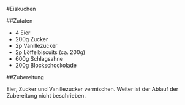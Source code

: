 #Eiskuchen

##Zutaten

- 4 Eier
- 200g Zucker
- 2p Vanillezucker
- 2p Löffelbiscuits (ca. 200g)
- 600g Schlagsahne
- 200g Blockschockolade

##Zubereitung

Eier, Zucker und Vanillezucker vermischen. Weiter ist der Ablauf der Zubereitung nicht beschrieben.